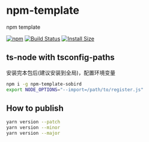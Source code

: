# npm-template
npm template

[![npm][npm]][npm-url]
[![Build Status][build-status]][build-status-url]
[![Install Size][size]][size-url]

<!-- Badges -->

[npm]: https://img.shields.io/npm/v/npm-template-sobird.svg
[npm-url]: https://www.npmjs.com/package/npm-template-sobird
[build-status]: https://img.shields.io/github/actions/workflow/status/sobird/npm-template/npm-publish.yml?label=CI&logo=github
[build-status-url]: https://github.com/sobird/npm-template/actions
[size]: https://packagephobia.com/badge?p=npm-template-sobird
[size-url]: https://packagephobia.com/result?p=npm-template-sobird

## ts-node with tsconfig-paths

安装完本包后(建议安装到全局)，配置环境变量

```sh
npm i -g npm-template-sobird
export NODE_OPTIONS="--import=/path/to/register.js"
```

## How to publish

```sh
yarn version --patch
yarn version --minor
yarn version --major
```